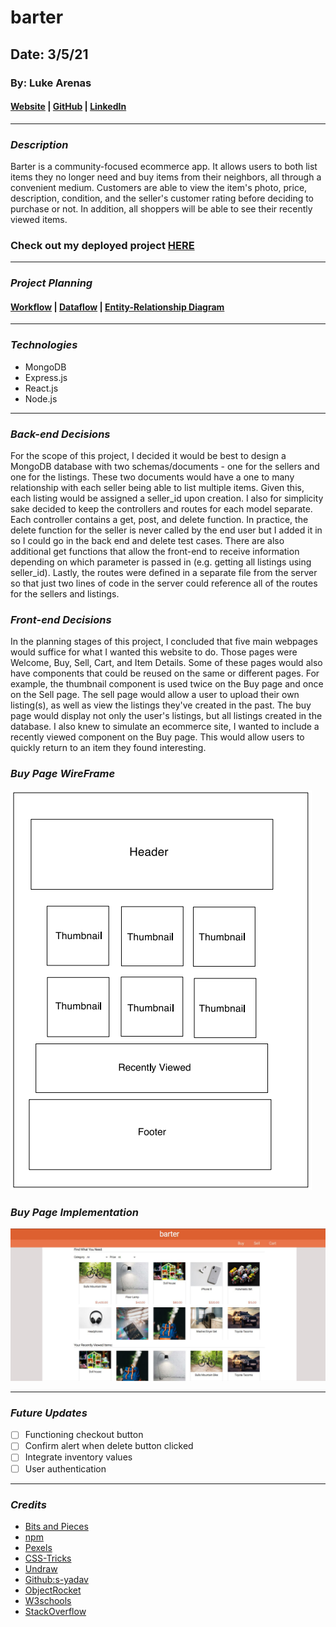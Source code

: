 # barter

## Date: 3/5/21

### By: Luke Arenas

#### [Website](https://lukearenas.github.io/Personal-Website/) | [GitHub](https://github.com/LukeArenas) | [LinkedIn](https://www.linkedin.com/in/lukearenas/)

---

### ***Description***

Barter is a community-focused ecommerce app. It allows users to both list items they no longer need and buy items from their neighbors, all through a convenient medium. Customers are able to view the item's photo, price, description, condition, and the seller's customer rating before deciding to purchase or not. In addition, all shoppers will be able to see their recently viewed items.

### **Check out my deployed project** [HERE](https://murmuring-beyond-05467.herokuapp.com/ )

***

### ***Project Planning***

 #### [Workflow](https://trello.com/b/3sCCi1g8/barter) | [Dataflow](https://lucid.app/lucidchart/5d649ab4-9a4d-464f-a853-ad56af8501d7/edit?beaconFlowId=24E8AFF870EC9DEF&page=0_0#) | [Entity-Relationship Diagram](https://app.diagrams.net/#G1XTHZyrNTRPlAOTUXTbyjESE6pbxWWU9L)

***

### ***Technologies***

* MongoDB
* Express.js
* React.js
* Node.js

***

### ***Back-end Decisions***

For the scope of this project, I decided it would be best to design a MongoDB database with two schemas/documents - one for the sellers and one for the listings. These two documents would have a one to many relationship with each seller being able to list multiple items. Given this, each listing would be assigned a seller_id upon creation. I also for simplicity sake decided to keep the controllers and routes for each model separate. Each controller contains a get, post, and delete function. In practice, the delete function for the seller is never called by the end user but I added it in so I could go in the back end and delete test cases. There are also additional get functions that allow the front-end to receive information depending on which parameter is passed in (e.g. getting all listings using seller_id). Lastly, the routes were defined in a separate file from the server so that just two lines of code in the server could reference all of the routes for the sellers and listings.

### ***Front-end Decisions***

In the planning stages of this project, I concluded that five main webpages would suffice for what I wanted this website to do. Those pages were Welcome, Buy, Sell, Cart, and Item Details. Some of these pages would also have components that could be reused on the same or different pages. For example, the thumbnail component is used twice on the Buy page and once on the Sell page. The sell page would allow a user to upload their own listing(s), as well as view the listings they've created in the past. The buy page would display not only the user's listings, but all listings created in the database. I also knew to simulate an ecommerce site, I wanted to include a recently viewed component on the Buy page. This would allow users to quickly return to an item they found interesting.

### ***Buy Page WireFrame***

![Buy Page Wireframe](screenshots/Buy-Page.PNG)

### ***Buy Page Implementation***

![Buy Page Screenshot](screenshots/buy-page-screenshot.JPG)

***

### ***Future Updates***

- [ ] Functioning checkout button
- [ ] Confirm alert when delete button clicked
- [ ] Integrate inventory values
- [ ] User authentication

***

### ***Credits***

* [Bits and Pieces](https://blog.bitsrc.io/must-know-concepts-of-react-router-fb9c8cc3c12)
* [npm](https://www.npmjs.com/package/react-currency-input-field)
* [Pexels](https://www.pexels.com/)
* [CSS-Tricks](https://css-tricks.com/)
* [Undraw](https://undraw.co/)
* [Github:s-yadav](https://github.com/s-yadav/react-number-format)
* [ObjectRocket](https://kb.objectrocket.com/mongo-db/how-to-use-the-mongoose-update-query-in-nodejs-1303)
* [W3schools](https://www.w3schools.com/)
* [StackOverflow](https://stackoverflow.com/)
